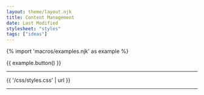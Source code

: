 ```yaml
---
layout: theme/layout.njk
title: Content Management
date: Last Modified
stylesheet: "styles"
tags: ["ideas"]
---
```


{% import 'macros/examples.njk' as example %}

{{ example.button() }}

---

{{ '/css/styles.css' | url }}

---
